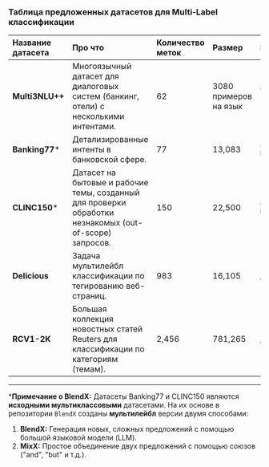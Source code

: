 ### Таблица предложенных датасетов для Multi-Label классификации

| Название датасета | Про что | Количество меток | Размер | Где и как скачать |
| :--- | :--- | :--- | :--- | :--- |
| **Multi3NLU++** | Многоязычный датасет для диалоговых систем (банкинг, отели) с несколькими интентами. | 62 | 3080 примеров на язык | `git clone https://huggingface.co/datasets/uoe-nlp/multi3-nlu/` |
| **Banking77*** | Детализированные интенты в банковской сфере. | 77 | 13,083 | `git clone https://github.com/HYU-NLP/BlendX` |
| **CLINC150*** | Датасет на бытовые и рабочие темы, созданный для проверки обработки незнакомых (out-of-scope) запросов. | 150 | 22,500 | `git clone https://github.com/HYU-NLP/BlendX` |
| **Delicious** | Задача мультилейбл классификации по тегированию веб-страниц. | 983 | 16,105 | [XMLRepository](http://manikvarma.org/downloads/XC/XMLRepository.html#Katakis08) |
| **RCV1-2K** | Большая коллекция новостных статей Reuters для классификации по категориям (темам). | 2,456 | 781,265 | [XMLRepository](http://manikvarma.org/downloads/XC/XMLRepository.html#Katakis08) |

---
***Примечание о BlendX:** Датасеты Banking77 и CLINC150 являются **исходными мультиклассовыми** датасетами. На их основе в репозитории `BlendX` созданы **мультилейбл** версии двумя способами:
1.  **BlendX:** Генерация новых, сложных предложений с помощью большой языковой модели (LLM).
2.  **MixX:** Простое объединение двух предложений с помощью союзов ("and", "but" и т.д.).